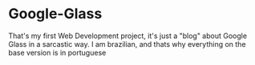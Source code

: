 # Google-Glass
That's my first Web Development project, it's just a "blog" about Google Glass in a sarcastic way. I am brazilian, and thats why everything on the base version is in portuguese
